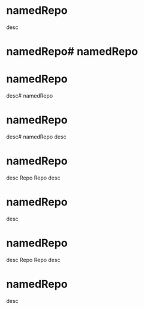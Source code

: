 # namedRepo
desc
# namedRepo# namedRepo
# namedRepo
desc# namedRepo
# namedRepo
desc# namedRepo
desc
# namedRepo
desc
Repo
Repo
desc
# namedRepo
desc
# namedRepo
desc
Repo
Repo
desc
# namedRepo
desc
